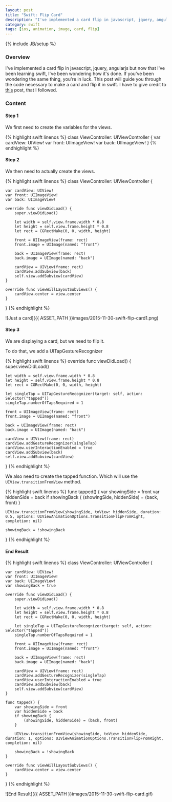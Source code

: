 ```yaml
---
layout: post
title: "Swift: Flip Card"
description: "I've implemented a card flip in javascript, jquery, angularjs but now that I've been learning swift, I've been wondering how it's done. If you've been wondering the same thing, you're in luck. This post will guide you through the code necessary to make a card and flip it in swift. I have to give credit to [this](http://www.codingricky.com/flipping-cards-with-swift-and-uikit/) post, that I followed."
category: swift
tags: [ios, animation, image, card, flip]
---
```

{% include JB/setup %}

<!-- Overview -->
<h3>Overview</h3>

I've implemented a card flip in javascript, jquery, angularjs but now that I've been learning swift, I've been wondering how it's done. If you've been wondering the same thing, you're in luck. This post will guide you through the code necessary to make a card and flip it in swift. I have to give credit to [this](http://www.codingricky.com/flipping-cards-with-swift-and-uikit/) post, that I followed.

<!-- Content -->
<h3>Content</h3>

<!-- Step 1 -->
<h4>Step 1</h4>

We first need to create the variables for the views.

<!-- Code _______________________________________-->
{% highlight swift linenos %}
class ViewController: UIViewController {
    var cardView: UIView!
    var front: UIImageView!
    var back: UIImageView!
}
{% endhighlight %}
<!-- /Code ^^^^^^^^^^^^^^^^^^^^^^^^^^^^^^^^^^^^^^-->



<!-- Step 2 -->
<h4>Step 2</h4>

We then need to actually create the views.

<!-- Code _______________________________________-->
{% highlight swift linenos %}
class ViewController: UIViewController {

    var cardView: UIView!
    var front: UIImageView!
    var back: UIImageView!
    
    override func viewDidLoad() {
        super.viewDidLoad()
        
        let width = self.view.frame.width * 0.8
        let height = self.view.frame.height * 0.8
        let rect = CGRectMake(0, 0, width, height)
        
        front = UIImageView(frame: rect)
        front.image = UIImage(named: "front")
        
        back = UIImageView(frame: rect)
        back.image = UIImage(named: "back")
        
        cardView = UIView(frame: rect)
        cardView.addSubview(back)
        self.view.addSubview(cardView)
    }
    
    override func viewWillLayoutSubviews() {
        cardView.center = view.center
    }
}
{% endhighlight %}
<!-- /Code ^^^^^^^^^^^^^^^^^^^^^^^^^^^^^^^^^^^^^^-->

![Just a card]({{ ASSET_PATH }}images/2015-11-30-swift-flip-card1.png)



<!-- Step 3 -->
<h4>Step 3</h4>

We are displaying a card, but we need to flip it.

To do that, we add a UITapGestureRecognizer

<!-- Code _______________________________________-->
{% highlight swift linenos %}
override func viewDidLoad() {
    super.viewDidLoad()
    
    let width = self.view.frame.width * 0.8
    let height = self.view.frame.height * 0.8
    let rect = CGRectMake(0, 0, width, height)
    
    let singleTap = UITapGestureRecognizer(target: self, action: Selector("tapped"))
    singleTap.numberOfTapsRequired = 1
    
    front = UIImageView(frame: rect)
    front.image = UIImage(named: "front")
    
    back = UIImageView(frame: rect)
    back.image = UIImage(named: "back")
    
    cardView = UIView(frame: rect)
    cardView.addGestureRecognizer(singleTap)
    cardView.userInteractionEnabled = true
    cardView.addSubview(back)
    self.view.addSubview(cardView)
}
{% endhighlight %}
<!-- /Code ^^^^^^^^^^^^^^^^^^^^^^^^^^^^^^^^^^^^^^-->


We also need to create the tapped function. Which will use the `UIView.transitionFromView` method.

<!-- Code _______________________________________-->
{% highlight swift linenos %}
func tapped() {
    var showingSide = front
    var hiddenSide = back
    if showingBack {
        (showingSide, hiddenSide) = (back, front)
    }
    
    UIView.transitionFromView(showingSide, toView: hiddenSide, duration: 0.5, options: UIViewAnimationOptions.TransitionFlipFromRight, completion: nil)
    
    showingBack = !showingBack
}
{% endhighlight %}
<!-- /Code ^^^^^^^^^^^^^^^^^^^^^^^^^^^^^^^^^^^^^^-->




<!-- End Result -->
<h4>End Result</h4>

<!-- Code _______________________________________-->
{% highlight swift linenos %}
class ViewController: UIViewController {

    var cardView: UIView!
    var front: UIImageView!
    var back: UIImageView!
    var showingBack = true
    
    override func viewDidLoad() {
        super.viewDidLoad()
        
        let width = self.view.frame.width * 0.8
        let height = self.view.frame.height * 0.8
        let rect = CGRectMake(0, 0, width, height)
        
        let singleTap = UITapGestureRecognizer(target: self, action: Selector("tapped"))
        singleTap.numberOfTapsRequired = 1
        
        front = UIImageView(frame: rect)
        front.image = UIImage(named: "front")
        
        back = UIImageView(frame: rect)
        back.image = UIImage(named: "back")
        
        cardView = UIView(frame: rect)
        cardView.addGestureRecognizer(singleTap)
        cardView.userInteractionEnabled = true
        cardView.addSubview(back)
        self.view.addSubview(cardView)
    }
    
    func tapped() {
        var showingSide = front
        var hiddenSide = back
        if showingBack {
            (showingSide, hiddenSide) = (back, front)
        }
        
        UIView.transitionFromView(showingSide, toView: hiddenSide, duration: 1, options: UIViewAnimationOptions.TransitionFlipFromRight, completion: nil)
        
        showingBack = !showingBack
    }
    
    override func viewWillLayoutSubviews() {
        cardView.center = view.center
    }
}
{% endhighlight %}
<!-- /Code ^^^^^^^^^^^^^^^^^^^^^^^^^^^^^^^^^^^^^^-->


![End Result]({{ ASSET_PATH }}images/2015-11-30-swift-flip-card.gif)